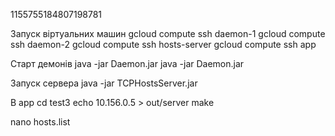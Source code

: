 1155755184807198781

Запуск віртуальних машин
gcloud compute ssh daemon-1
gcloud compute ssh daemon-2
gcloud compute ssh hosts-server
gcloud compute ssh app

Старт демонів
java -jar Daemon.jar
java -jar Daemon.jar

Запуск сервера
java -jar TCPHostsServer.jar

В app
cd test3
echo 10.156.0.5 > out/server
make

nano hosts.list
